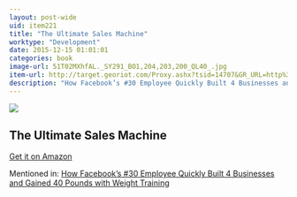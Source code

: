 ```yaml
---
layout: post-wide
uid: item221
title: "The Ultimate Sales Machine"
worktype: "Development"
date: 2015-12-15 01:01:01
categories: book
image-url: 51T02MXhfAL._SY291_BO1,204,203,200_QL40_.jpg
item-url: http://target.georiot.com/Proxy.ashx?tsid=14707&GR_URL=http%3A%2F%2Fwww.amazon.com%2FUltimate-Sales-Machine-Turbocharge-Relentless%2Fdp%2F1591842158%2F
description: "How Facebook’s #30 Employee Quickly Built 4 Businesses and Gained 40 Pounds with Weight Training"
---
```

<a href="http://target.georiot.com/Proxy.ashx?tsid=14707&GR_URL=http%3A%2F%2Fwww.amazon.com%2FUltimate-Sales-Machine-Turbocharge-Relentless%2Fdp%2F1591842158%2F" target="blank"><img src="../../../../img/thumbs/51T02MXhfAL._SY291_BO1,204,203,200_QL40_.jpg" class="prod-img"></a>
<h2>The Ultimate Sales Machine</h2>
<p><a href="http://target.georiot.com/Proxy.ashx?tsid=14707&GR_URL=http%3A%2F%2Fwww.amazon.com%2FUltimate-Sales-Machine-Turbocharge-Relentless%2Fdp%2F1591842158%2F" target="blank">Get it on Amazon</a><p>
<p>Mentioned in: <a href="http://fourhourworkweek.com/2015/05/07/noah-kagan/" target="blank">How Facebook’s #30 Employee Quickly Built 4 Businesses and Gained 40 Pounds with Weight Training</a></p>
